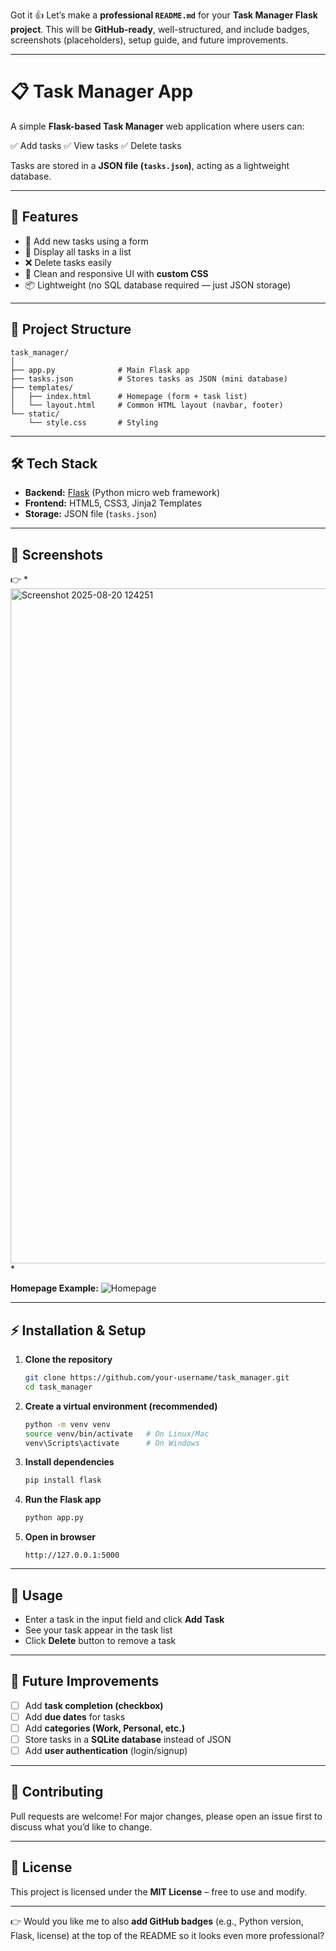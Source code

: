 Got it 👍 Let’s make a **professional `README.md`** for your **Task Manager Flask project**.
This will be **GitHub-ready**, well-structured, and include badges, screenshots (placeholders), setup guide, and future improvements.

---

# 📋 Task Manager App

A simple **Flask-based Task Manager** web application where users can:

✅ Add tasks
✅ View tasks
✅ Delete tasks

Tasks are stored in a **JSON file (`tasks.json`)**, acting as a lightweight database.

---

## 🚀 Features

* 📝 Add new tasks using a form
* 📃 Display all tasks in a list
* ❌ Delete tasks easily
* 🎨 Clean and responsive UI with **custom CSS**
* 📦 Lightweight (no SQL database required — just JSON storage)

---

## 📂 Project Structure

```
task_manager/
│
├── app.py              # Main Flask app
├── tasks.json          # Stores tasks as JSON (mini database)
├── templates/
│   ├── index.html      # Homepage (form + task list)
│   └── layout.html     # Common HTML layout (navbar, footer)
└── static/
    └── style.css       # Styling
```

---

## 🛠️ Tech Stack

* **Backend:** [Flask](https://flask.palletsprojects.com/) (Python micro web framework)
* **Frontend:** HTML5, CSS3, Jinja2 Templates
* **Storage:** JSON file (`tasks.json`)

---

## 📸 Screenshots

👉 *<img width="1920" height="1080" alt="Screenshot 2025-08-20 124251" src="https://github.com/user-attachments/assets/94be9f62-9334-4a2a-85f6-3432e7264179" />
*

**Homepage Example:**
![Homepage](static/screenshots/homepage.png)

---

## ⚡ Installation & Setup

1. **Clone the repository**

   ```bash
   git clone https://github.com/your-username/task_manager.git
   cd task_manager
   ```

2. **Create a virtual environment (recommended)**

   ```bash
   python -m venv venv
   source venv/bin/activate   # On Linux/Mac
   venv\Scripts\activate      # On Windows
   ```

3. **Install dependencies**

   ```bash
   pip install flask
   ```

4. **Run the Flask app**

   ```bash
   python app.py
   ```

5. **Open in browser**

   ```
   http://127.0.0.1:5000
   ```

---

## 📖 Usage

* Enter a task in the input field and click **Add Task**
* See your task appear in the task list
* Click **Delete** button to remove a task

---

## 📌 Future Improvements

* [ ] Add **task completion (checkbox)**
* [ ] Add **due dates** for tasks
* [ ] Add **categories (Work, Personal, etc.)**
* [ ] Store tasks in a **SQLite database** instead of JSON
* [ ] Add **user authentication** (login/signup)

---

## 🤝 Contributing

Pull requests are welcome! For major changes, please open an issue first to discuss what you’d like to change.

---

## 📜 License

This project is licensed under the **MIT License** – free to use and modify.

---

👉 Would you like me to also **add GitHub badges** (e.g., Python version, Flask, license) at the top of the README so it looks even more professional?
